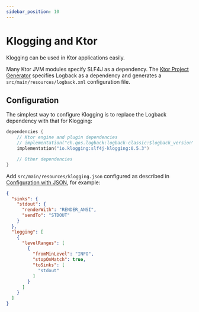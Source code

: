 ```yaml
---
sidebar_position: 10
---
```


# Klogging and Ktor

Klogging can be used in Ktor applications easily.

Many Ktor JVM modules specify SLF4J as a dependency.
The [Ktor Project Generator](https://start.ktor.io/) specifies Logback as a dependency and
generates a `src/main/resources/logback.xml` configuration file.

## Configuration

The simplest way to configure Klogging is to replace the Logback dependency with that for Klogging:

```kotlin
dependencies {
    // Ktor engine and plugin dependencies
    // implementation("ch.qos.logback:logback-classic:$logback_version")
    implementation("io.klogging:slf4j-klogging:0.5.3")

    // Other dependencies
}
```

Add `src/main/resources/klogging.json` configured as described
in [Configuration with JSON](../configuration/json.md), for example:

```json
{
  "sinks": {
    "stdout": {
      "renderWith": "RENDER_ANSI",
      "sendTo": "STDOUT"
    }
  },
  "logging": [
    {
      "levelRanges": [
        {
          "fromMinLevel": "INFO",
          "stopOnMatch": true,
          "toSinks": [
            "stdout"
          ]
        }
      ]
    }
  ]
}
```
